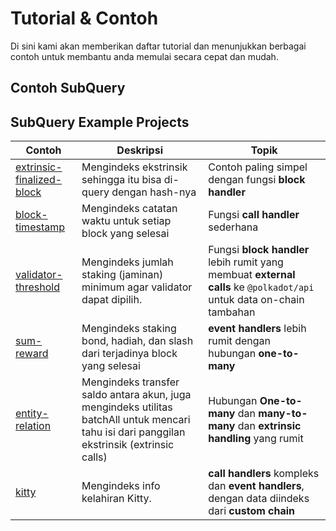 # Tutorial & Contoh

Di sini kami akan memberikan daftar tutorial dan menunjukkan berbagai contoh untuk membantu anda memulai secara cepat dan mudah.

## Contoh SubQuery



## SubQuery Example Projects

| Contoh                                                                                        | Deskripsi                                                                                                                                   | Topik                                                                                                                |
| --------------------------------------------------------------------------------------------- | ------------------------------------------------------------------------------------------------------------------------------------------- | -------------------------------------------------------------------------------------------------------------------- |
| [extrinsic-finalized-block](https://github.com/subquery/tutorials-extrinsic-finalised-blocks) | Mengindeks ekstrinsik sehingga itu bisa di-query dengan hash-nya                                                                            | Contoh paling simpel dengan fungsi **block handler**                                                                 |
| [block-timestamp](https://github.com/subquery/tutorials-block-timestamp)                      | Mengindeks catatan waktu untuk setiap block yang selesai                                                                                    | Fungsi **call handler** sederhana                                                                                    |
| [validator-threshold](https://github.com/subquery/tutorials-validator-threshold)              | Mengindeks jumlah staking (jaminan) minimum agar validator dapat dipilih.                                                                   | Fungsi **block handler** lebih rumit yang membuat **external calls** ke `@polkadot/api` untuk data on-chain tambahan |
| [sum-reward](https://github.com/subquery/tutorials-sum-reward)                                | Mengindeks staking bond, hadiah, dan slash dari terjadinya block yang selesai                                                               | **event handlers** lebih rumit dengan hubungan **one-to-many**                                                       |
| [entity-relation](https://github.com/subquery/tutorials-entity-relations)                     | Mengindeks transfer saldo antara akun, juga mengindeks utilitas batchAll untuk mencari tahu isi dari panggilan ekstrinsik (extrinsic calls) | Hubungan **One-to-many** dan **many-to-many** dan **extrinsic handling** yang rumit                                  |
| [kitty](https://github.com/subquery/tutorials-kitty-chain)                                    | Mengindeks info kelahiran Kitty.                                                                                                            | **call handlers** kompleks dan **event handlers**, dengan data diindeks dari **custom chain**                        |
